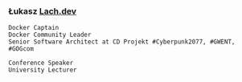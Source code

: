 ### Łukasz [Lach.dev](https://lach.dev)

```
Docker Captain
Docker Community Leader
Senior Software Architect at CD Projekt #Cyberpunk2077, #GWENT, #GOGcom

Conference Speaker
University Lecturer
```
